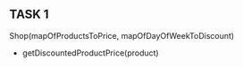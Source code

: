 TASK 1
-----

Shop(mapOfProductsToPrice, mapOfDayOfWeekToDiscount)
* getDiscountedProductPrice(product)